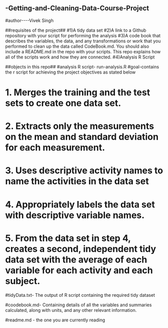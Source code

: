 ## -Getting-and-Cleaning-Data-Course-Project ##
#author----Vivek Singh

##requisites of the project##
#1)A tidy data set
#2)A link to a Github repository with your script for performing the analysis
#3)A code book that describes the variables, the data, and any transformations or work that you performed to clean up the data called CodeBook.md. You should also include a README.md in the repo with your scripts. This repo explains how all of the scripts work and how they are connected.
#4)Analysis R Script

##objects in this repo##
#analysis R script- run-analysis.R
#goal-contains the r script for achieving the project objectives as stated below
# 1. Merges the training and the test sets to create one data set.
# 2. Extracts only the measurements on the mean and standard deviation for each measurement.
# 3. Uses descriptive activity names to name the activities in the data set
# 4. Appropriately labels the data set with descriptive variable names.
# 5. From the data set in step 4, creates a second, independent tidy data set with the average of each variable for each activity and each subject.



#tidyData.txt- The output of R script containing the required tidy dataset 

#coodebook.md- Containing details of all the variables and summaries calculated, along with units, and any other relevant information.

#readme.md - the one you are currently reading

